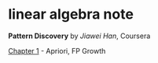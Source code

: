 # linear algebra note

**Pattern Discovery** by *Jiawei Han*, Coursera

[Chapter 1](http://1ambda.github.io/pattern-discovery-1/) - Apriori, FP Growth  

